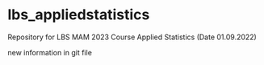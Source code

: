 # lbs_appliedstatistics
Repository for LBS MAM 2023 Course Applied Statistics (Date 01.09.2022)

new information in git file

